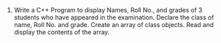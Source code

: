 
1. Write a C++ Program to display Names, Roll No., and grades of 3 students who have appeared
in the examination. Declare the class of name, Roll No. and grade. Create an array of class objects. Read and display the contents of the array.
